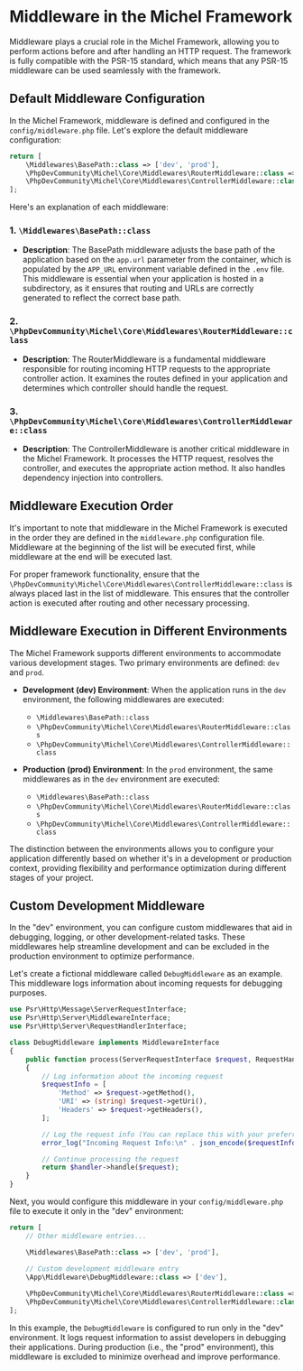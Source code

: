 # Middleware in the Michel Framework

Middleware plays a crucial role in the Michel Framework, allowing you to perform actions before and after handling an HTTP request. The framework is fully compatible with the PSR-15 standard, which means that any PSR-15 middleware can be used seamlessly with the framework.

## Default Middleware Configuration

In the Michel Framework, middleware is defined and configured in the `config/middleware.php` file. Let's explore the default middleware configuration:

```php
return [
    \Middlewares\BasePath::class => ['dev', 'prod'],
    \PhpDevCommunity\Michel\Core\Middlewares\RouterMiddleware::class => ['dev', 'prod'],
    \PhpDevCommunity\Michel\Core\Middlewares\ControllerMiddleware::class => ['dev', 'prod'],
];
```

Here's an explanation of each middleware:

### 1. `\Middlewares\BasePath::class`

- **Description**: The BasePath middleware adjusts the base path of the application based on the `app.url` parameter from the container, which is populated by the `APP_URL` environment variable defined in the `.env` file. This middleware is essential when your application is hosted in a subdirectory, as it ensures that routing and URLs are correctly generated to reflect the correct base path.

### 2. `\PhpDevCommunity\Michel\Core\Middlewares\RouterMiddleware::class`

- **Description**: The RouterMiddleware is a fundamental middleware responsible for routing incoming HTTP requests to the appropriate controller action. It examines the routes defined in your application and determines which controller should handle the request.

### 3. `\PhpDevCommunity\Michel\Core\Middlewares\ControllerMiddleware::class`

- **Description**: The ControllerMiddleware is another critical middleware in the Michel Framework. It processes the HTTP request, resolves the controller, and executes the appropriate action method. It also handles dependency injection into controllers.

## Middleware Execution Order

It's important to note that middleware in the Michel Framework is executed in the order they are defined in the `middleware.php` configuration file. Middleware at the beginning of the list will be executed first, while middleware at the end will be executed last.

For proper framework functionality, ensure that the `\PhpDevCommunity\Michel\Core\Middlewares\ControllerMiddleware::class` is always placed last in the list of middleware. This ensures that the controller action is executed after routing and other necessary processing.

## Middleware Execution in Different Environments

The Michel Framework supports different environments to accommodate various development stages. Two primary environments are defined: `dev` and `prod`.

- **Development (dev) Environment**: When the application runs in the `dev` environment, the following middlewares are executed:
    - `\Middlewares\BasePath::class`
    - `\PhpDevCommunity\Michel\Core\Middlewares\RouterMiddleware::class`
    - `\PhpDevCommunity\Michel\Core\Middlewares\ControllerMiddleware::class`

- **Production (prod) Environment**: In the `prod` environment, the same middlewares as in the `dev` environment are executed:
    - `\Middlewares\BasePath::class`
    - `\PhpDevCommunity\Michel\Core\Middlewares\RouterMiddleware::class`
    - `\PhpDevCommunity\Michel\Core\Middlewares\ControllerMiddleware::class`

The distinction between the environments allows you to configure your application differently based on whether it's in a development or production context, providing flexibility and performance optimization during different stages of your project.

## Custom Development Middleware

In the "dev" environment, you can configure custom middlewares that aid in debugging, logging, or other development-related tasks. These middlewares help streamline development and can be excluded in the production environment to optimize performance.

Let's create a fictional middleware called `DebugMiddleware` as an example. This middleware logs information about incoming requests for debugging purposes.

```php
use Psr\Http\Message\ServerRequestInterface;
use Psr\Http\Server\MiddlewareInterface;
use Psr\Http\Server\RequestHandlerInterface;

class DebugMiddleware implements MiddlewareInterface
{
    public function process(ServerRequestInterface $request, RequestHandlerInterface $handler): ResponseInterface
    {
        // Log information about the incoming request
        $requestInfo = [
            'Method' => $request->getMethod(),
            'URI' => (string) $request->getUri(),
            'Headers' => $request->getHeaders(),
        ];

        // Log the request info (You can replace this with your preferred logging mechanism)
        error_log("Incoming Request Info:\n" . json_encode($requestInfo, JSON_PRETTY_PRINT));

        // Continue processing the request
        return $handler->handle($request);
    }
}
```

Next, you would configure this middleware in your `config/middleware.php` file to execute it only in the "dev" environment:

```php
return [
    // Other middleware entries...

    \Middlewares\BasePath::class => ['dev', 'prod'],

    // Custom development middleware entry
    \App\Middleware\DebugMiddleware::class => ['dev'],
    
    \PhpDevCommunity\Michel\Core\Middlewares\RouterMiddleware::class => ['dev', 'prod'],
    \PhpDevCommunity\Michel\Core\Middlewares\ControllerMiddleware::class => ['dev', 'prod'],
];
```

In this example, the `DebugMiddleware` is configured to run only in the "dev" environment. It logs request information to assist developers in debugging their applications. During production (i.e., the "prod" environment), this middleware is excluded to minimize overhead and improve performance.
